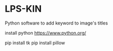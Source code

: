 # LPS-KIN
Python software to add keyword to image's titles

install python https://www.python.org/

pip install tk
pip install pillow
